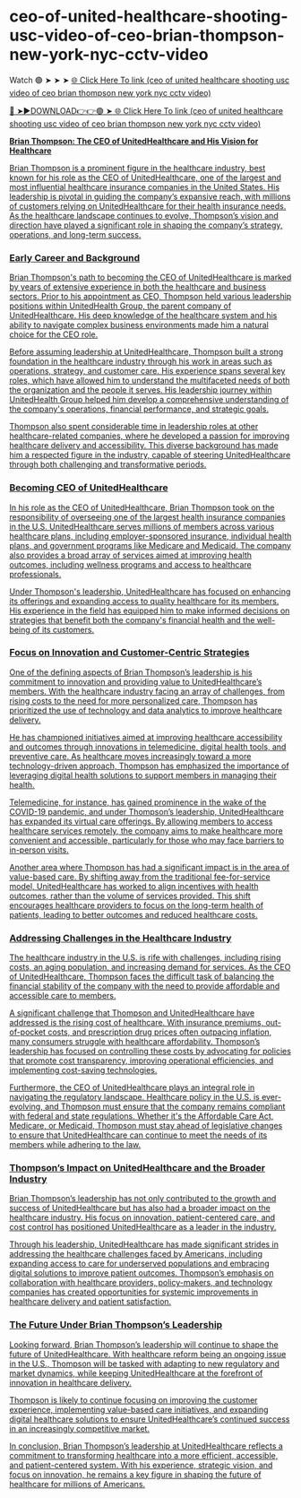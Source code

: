 # ceo-of-united-healthcare-shooting-usc-video-of-ceo-brian-thompson-new-york-nyc-cctv-video

Watch 🟢 ➤ ➤ ➤ <a href="https://vixeln.cfd/ceo-of-united"> 🌐 Click Here To link (ceo of united healthcare shooting usc video of ceo brian thompson new york nyc cctv video) 

🔴 ➤►DOWNLOAD👉👉🟢 ➤<a href="https://vixeln.cfd/ceo-of-united"> 🌐 Click Here To link (ceo of united healthcare shooting usc video of ceo brian thompson new york nyc cctv video)

**Brian Thompson: The CEO of UnitedHealthcare and His Vision for Healthcare**

Brian Thompson is a prominent figure in the healthcare industry, best known for his role as the CEO of UnitedHealthcare, one of the largest and most influential healthcare insurance companies in the United States. His leadership is pivotal in guiding the company’s expansive reach, with millions of customers relying on UnitedHealthcare for their health insurance needs. As the healthcare landscape continues to evolve, Thompson’s vision and direction have played a significant role in shaping the company’s strategy, operations, and long-term success.

### Early Career and Background

Brian Thompson's path to becoming the CEO of UnitedHealthcare is marked by years of extensive experience in both the healthcare and business sectors. Prior to his appointment as CEO, Thompson held various leadership positions within UnitedHealth Group, the parent company of UnitedHealthcare. His deep knowledge of the healthcare system and his ability to navigate complex business environments made him a natural choice for the CEO role.

Before assuming leadership at UnitedHealthcare, Thompson built a strong foundation in the healthcare industry through his work in areas such as operations, strategy, and customer care. His experience spans several key roles, which have allowed him to understand the multifaceted needs of both the organization and the people it serves. His leadership journey within UnitedHealth Group helped him develop a comprehensive understanding of the company's operations, financial performance, and strategic goals.

Thompson also spent considerable time in leadership roles at other healthcare-related companies, where he developed a passion for improving healthcare delivery and accessibility. This diverse background has made him a respected figure in the industry, capable of steering UnitedHealthcare through both challenging and transformative periods.

### Becoming CEO of UnitedHealthcare

In his role as the CEO of UnitedHealthcare, Brian Thompson took on the responsibility of overseeing one of the largest health insurance companies in the U.S. UnitedHealthcare serves millions of members across various healthcare plans, including employer-sponsored insurance, individual health plans, and government programs like Medicare and Medicaid. The company also provides a broad array of services aimed at improving health outcomes, including wellness programs and access to healthcare professionals.

Under Thompson's leadership, UnitedHealthcare has focused on enhancing its offerings and expanding access to quality healthcare for its members. His experience in the field has equipped him to make informed decisions on strategies that benefit both the company's financial health and the well-being of its customers.

### Focus on Innovation and Customer-Centric Strategies

One of the defining aspects of Brian Thompson’s leadership is his commitment to innovation and providing value to UnitedHealthcare’s members. With the healthcare industry facing an array of challenges, from rising costs to the need for more personalized care, Thompson has prioritized the use of technology and data analytics to improve healthcare delivery. 

He has championed initiatives aimed at improving healthcare accessibility and outcomes through innovations in telemedicine, digital health tools, and preventive care. As healthcare moves increasingly toward a more technology-driven approach, Thompson has emphasized the importance of leveraging digital health solutions to support members in managing their health.

Telemedicine, for instance, has gained prominence in the wake of the COVID-19 pandemic, and under Thompson’s leadership, UnitedHealthcare has expanded its virtual care offerings. By allowing members to access healthcare services remotely, the company aims to make healthcare more convenient and accessible, particularly for those who may face barriers to in-person visits.

Another area where Thompson has had a significant impact is in the area of value-based care. By shifting away from the traditional fee-for-service model, UnitedHealthcare has worked to align incentives with health outcomes, rather than the volume of services provided. This shift encourages healthcare providers to focus on the long-term health of patients, leading to better outcomes and reduced healthcare costs.

### Addressing Challenges in the Healthcare Industry

The healthcare industry in the U.S. is rife with challenges, including rising costs, an aging population, and increasing demand for services. As the CEO of UnitedHealthcare, Thompson faces the difficult task of balancing the financial stability of the company with the need to provide affordable and accessible care to members.

A significant challenge that Thompson and UnitedHealthcare have addressed is the rising cost of healthcare. With insurance premiums, out-of-pocket costs, and prescription drug prices often outpacing inflation, many consumers struggle with healthcare affordability. Thompson’s leadership has focused on controlling these costs by advocating for policies that promote cost transparency, improving operational efficiencies, and implementing cost-saving technologies.

Furthermore, the CEO of UnitedHealthcare plays an integral role in navigating the regulatory landscape. Healthcare policy in the U.S. is ever-evolving, and Thompson must ensure that the company remains compliant with federal and state regulations. Whether it's the Affordable Care Act, Medicare, or Medicaid, Thompson must stay ahead of legislative changes to ensure that UnitedHealthcare can continue to meet the needs of its members while adhering to the law.

### Thompson’s Impact on UnitedHealthcare and the Broader Industry

Brian Thompson’s leadership has not only contributed to the growth and success of UnitedHealthcare but has also had a broader impact on the healthcare industry. His focus on innovation, patient-centered care, and cost control has positioned UnitedHealthcare as a leader in the industry.

Through his leadership, UnitedHealthcare has made significant strides in addressing the healthcare challenges faced by Americans, including expanding access to care for underserved populations and embracing digital solutions to improve patient outcomes. Thompson’s emphasis on collaboration with healthcare providers, policy-makers, and technology companies has created opportunities for systemic improvements in healthcare delivery and patient satisfaction.

### The Future Under Brian Thompson’s Leadership

Looking forward, Brian Thompson’s leadership will continue to shape the future of UnitedHealthcare. With healthcare reform being an ongoing issue in the U.S., Thompson will be tasked with adapting to new regulatory and market dynamics, while keeping UnitedHealthcare at the forefront of innovation in healthcare delivery.

Thompson is likely to continue focusing on improving the customer experience, implementing value-based care initiatives, and expanding digital healthcare solutions to ensure UnitedHealthcare’s continued success in an increasingly competitive market.

In conclusion, Brian Thompson’s leadership at UnitedHealthcare reflects a commitment to transforming healthcare into a more efficient, accessible, and patient-centered system. With his experience, strategic vision, and focus on innovation, he remains a key figure in shaping the future of healthcare for millions of Americans.
